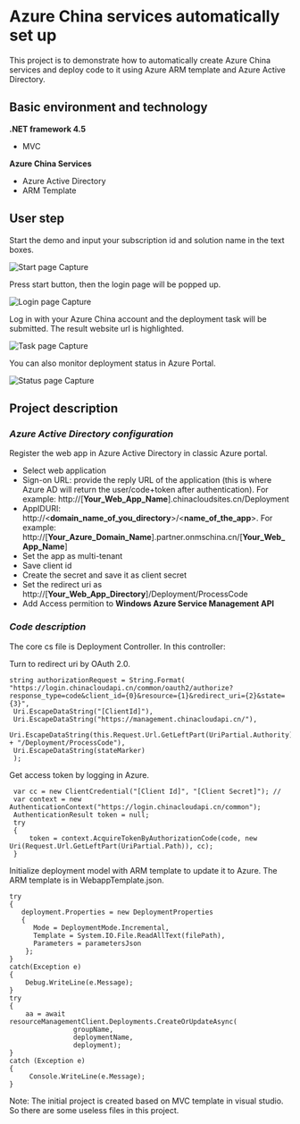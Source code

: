 # Azure China services automatically set up #

This project is to demonstrate how to automatically create Azure China services and deploy code to it using Azure ARM template and Azure Active Directory.

## Basic environment and technology ##

**.NET framework 4.5**
* MVC

**Azure China Services**

* Azure Active Directory
* ARM Template
 
## User step ##

Start the demo and input your subscription id and solution name in the text boxes.

![Start page Capture](../master/images/startpage.jpg?raw=true)

Press start button, then the login page will be popped up.

![Login page Capture](../master/images/loginpage.jpg?raw=true)

Log in with your Azure China account and the deployment task will be submitted. The result website url is highlighted.

![Task page Capture](../master/images/taskpage.jpg?raw=true)

You can also monitor deployment status in Azure Portal.

![Status page Capture](../master/images/statuspage.jpg?raw=true)

## Project description ##
### *Azure Active Directory configuration* ###
Register the web app in Azure Active Directory in classic Azure portal.
* Select web application
* Sign-on URL: provide the reply URL of the application (this is where Azure AD will return the user/code+token after authentication). For example: http://[**Your_Web_App_Name**].chinacloudsites.cn/Deployment
* AppIDURI: http://<**domain_name_of_you_directory**>/<**name_of_the_app**>. For example: http://[**Your_Azure_Domain_Name**].partner.onmschina.cn/[**Your_Web_App_Name**]
* Set the app as multi-tenant
* Save client id
* Create the secret and save it as client secret
* Set the redirect uri as http://[**Your_Web_App_Directory**]/Deployment/ProcessCode
* Add Access permition to **Windows Azure Service Management API**

### *Code description* ###
The core cs file is Deployment Controller. In this controller:

Turn to redirect uri by OAuth 2.0.
```.NET
string authorizationRequest = String.Format(
"https://login.chinacloudapi.cn/common/oauth2/authorize?response_type=code&client_id={0}&resource={1}&redirect_uri={2}&state={3}",
 Uri.EscapeDataString("[ClientId]"),
 Uri.EscapeDataString("https://management.chinacloudapi.cn/"),
 Uri.EscapeDataString(this.Request.Url.GetLeftPart(UriPartial.Authority).ToString() + "/Deployment/ProcessCode"),
 Uri.EscapeDataString(stateMarker)
 );
```
Get access token by logging in  Azure.
```.NET
 var cc = new ClientCredential("[Client Id]", "[Client Secret]"); //
 var context = new AuthenticationContext("https://login.chinacloudapi.cn/common");
 AuthenticationResult token = null;
 try
 {
     token = context.AcquireTokenByAuthorizationCode(code, new Uri(Request.Url.GetLeftPart(UriPartial.Path)), cc);
 }
```
Initialize deployment model with ARM template to update it to Azure. The ARM template is in WebappTemplate.json.
```.NET
try
{
   deployment.Properties = new DeploymentProperties
   {
      Mode = DeploymentMode.Incremental,
      Template = System.IO.File.ReadAllText(filePath),
      Parameters = parametersJson
    };
}
catch(Exception e)
{
    Debug.WriteLine(e.Message);
}
try
{
    aa = await resourceManagementClient.Deployments.CreateOrUpdateAsync(
                groupName,
                deploymentName,
                deployment);
}
catch (Exception e)
{
     Console.WriteLine(e.Message);
}
```
Note: The initial project is created based on MVC template in visual studio. So there are some useless files in this project.